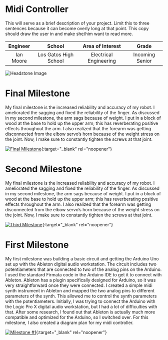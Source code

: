﻿# Midi Controller
This will serve as a brief description of your project. Limit this to three sentences because it can become overly long at that point. This copy should draw the user in and make she/him want to read more.

| **Engineer** | **School** | **Area of Interest** | **Grade** |
|:--:|:--:|:--:|:--:|
| Ian Moore | Los Gatos High School | Electrical Engineering | Incoming Senior

![Headstone Image](https://bluestampengineering.com/wp-content/uploads/2016/05/improve.jpg)
  
# Final Milestone
My final milestone is the increased reliability and accuracy of my robot. I ameliorated the sagging and fixed the reliability of the finger. As discussed in my second milestone, the arm sags because of weight. I put in a block of wood at the base to hold up the upper arm; this has reverberating positive effects throughout the arm. I also realized that the forearm was getting disconnected from the elbow servo’s horn because of the weight stress on the joint. Now, I make sure to constantly tighten the screws at that joint. 

[![Final Milestone](https://res.cloudinary.com/marcomontalbano/image/upload/v1612573869/video_to_markdown/images/youtube--F7M7imOVGug-c05b58ac6eb4c4700831b2b3070cd403.jpg )](https://www.youtube.com/watch?v=F7M7imOVGug&feature=emb_logo "Final Milestone"){:target="_blank" rel="noopener"}

# Second Milestone
My final milestone is the increased reliability and accuracy of my robot. I ameliorated the sagging and fixed the reliability of the finger. As discussed in my second milestone, the arm sags because of weight. I put in a block of wood at the base to hold up the upper arm; this has reverberating positive effects throughout the arm. I also realized that the forearm was getting disconnected from the elbow servo’s horn because of the weight stress on the joint. Now, I make sure to constantly tighten the screws at that joint.

[![Third Milestone](https://res.cloudinary.com/marcomontalbano/image/upload/v1612574014/video_to_markdown/images/youtube--y3VAmNlER5Y-c05b58ac6eb4c4700831b2b3070cd403.jpg)](https://www.youtube.com/watch?v=y3VAmNlER5Y&feature=emb_logo "Second Milestone"){:target="_blank" rel="noopener"}
# First Milestone
  

My first milestone was building a basic circuit and getting the Arduino Uno set up with the Ableton digital audio workstation. The circuit includes two potentiameters that are connected to two of the analog pins on the Arduino. I used the standard Firmata code in the Arduino IDE to get it to connect with Ableton. Ableton has a plugin specifically designed for Arduino, so it was very straightforward once they were connected. I created a simple midi synth instrument in Ableton and mapped the two analog pins to different parameters of the synth. This allowed me to control the synth parameters with the potentiameters. Initially, I was trying to connect the Arduino with the Logic Pro X digital audio workstation, but I had a lot of difficulties with that. After some research, I found out that Ableton is actually much more compatible and optimized for the Arduino, so I switched over. For this milestone, I also created a diagram plan for my midi controller. 

[![Milestone #1](https://res.cloudinary.com/marcomontalbano/image/upload/v1626447965/video_to_markdown/images/youtube--cQkooa2bY04-c05b58ac6eb4c4700831b2b3070cd403.jpg)](https://www.youtube.com/watch?v=cQkooa2bY04&t=13s "Milestone #1"){:target="_blank" rel="noopener"}
